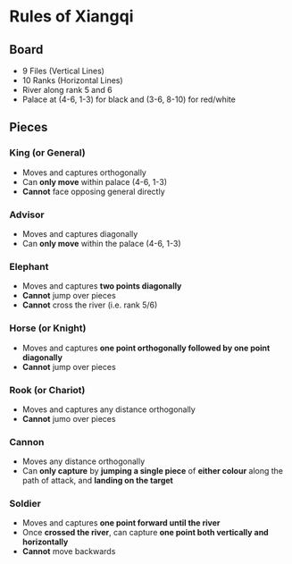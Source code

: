 # Rules of Xiangqi

## Board
* 9 Files (Vertical Lines)
* 10 Ranks (Horizontal Lines)
* River along rank 5 and 6
* Palace at (4-6, 1-3) for black and (3-6, 8-10) for red/white

## Pieces

### King (or General)
* Moves and captures orthogonally
* Can **only move** within palace (4-6, 1-3)
* **Cannot** face opposing general directly

### Advisor
* Moves and captures diagonally
* Can **only move** within the palace (4-6, 1-3)

### Elephant
* Moves and captures **two points diagonally**
* **Cannot** jump over pieces
* **Cannot** cross the river (i.e. rank 5/6)

### Horse (or Knight)
* Moves and captures **one point orthogonally followed by one point diagonally**
* **Cannot** jump over pieces

### Rook (or Chariot)
* Moves and captures any distance orthogonally
* **Cannot** jumo over pieces

### Cannon
* Moves any distance orthogonally
* Can **only capture** by **jumping a single piece** of **either colour** along the path of attack, and **landing on the target**

### Soldier
* Moves and captures **one point forward until the river**
* Once **crossed the river**, can capture **one point both vertically and horizontally**
* **Cannot** move backwards